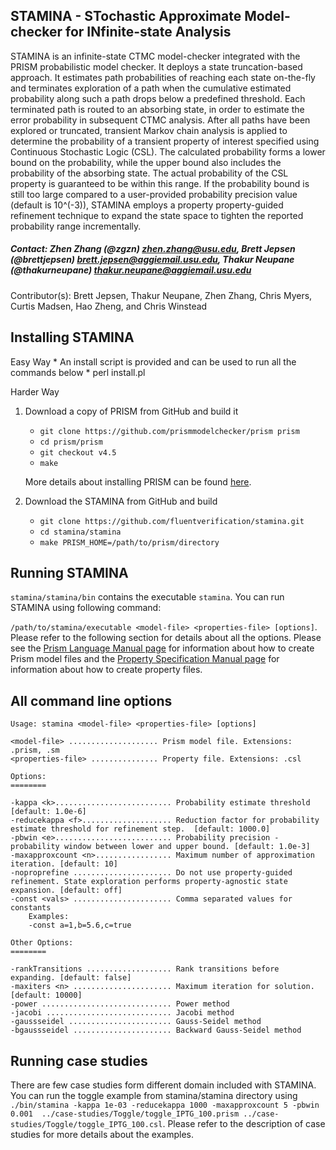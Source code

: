 ## STAMINA - STochastic Approximate Model-checker for INfinite-state Analysis

STAMINA is an infinite-state CTMC model-checker integrated with the PRISM probabilistic model checker. It deploys a state truncation-based approach. It estimates path probabilities of reaching each state on-the-fly and terminates exploration of a path when the cumulative estimated probability along such a path drops below a predefined threshold. Each terminated path is routed to an absorbing state, in order to estimate the error probability in subsequent CTMC analysis.  After all paths have been explored or truncated, transient Markov chain analysis is applied to determine the probability of a transient property of interest specified using Continuous Stochastic Logic (CSL).  The calculated probability forms a lower bound on the probability, while the upper bound also includes the probability of the absorbing state. The actual probability of the CSL property is guaranteed to be within this range. If the probability bound is still too large compared to a user-provided probability precision value (default is 10^(-3)), STAMINA employs a property property-guided refinement technique to expand the state space to tighten the reported probability range incrementally.

##### Contact: Zhen Zhang (@zgzn) zhen.zhang@usu.edu, Brett Jepsen (@brettjepsen) brett.jepsen@aggiemail.usu.edu, Thakur Neupane (@thakurneupane) thakur.neupane@aggiemail.usu.edu 
               

Contributor(s): Brett Jepsen, Thakur Neupane, Zhen Zhang, Chris Myers, Curtis Madsen, Hao Zheng, and Chris Winstead

## Installing STAMINA
Easy Way
    * An install script is provided and can be used to run all the commands below
    * perl install.pl

Harder Way
1. Download a copy of PRISM from GitHub and build it
  	* ``git clone https://github.com/prismmodelchecker/prism prism``
  	* ``cd prism/prism``
    * ``git checkout v4.5``
  	* ``make``

  	More details about installing PRISM can be found [here](http://www.prismmodelchecker.org/).

2. Download the STAMINA from GitHub and build 
  	* ``git clone https://github.com/fluentverification/stamina.git``
  	* ``cd stamina/stamina``
  	* ``make PRISM_HOME=/path/to/prism/directory``

## Running STAMINA

``stamina/stamina/bin`` contains the executable ``stamina``. You can run STAMINA using following command: 

``/path/to/stamina/executable <model-file> <properties-file> [options]``. Please refer to the following section for details about all the options. Please see the [Prism Language Manual page](https://www.prismmodelchecker.org/manual/ThePRISMLanguage/Introduction) for information about how to create Prism model files and the [Property Specification Manual page](https://www.prismmodelchecker.org/manual/PropertySpecification/Introduction) for information about how to create property files.


## All command line options

```
Usage: stamina <model-file> <properties-file> [options]

<model-file> .................... Prism model file. Extensions: .prism, .sm
<properties-file> ............... Property file. Extensions: .csl

Options:
========

-kappa <k>.......................... Probability estimate threshold [default: 1.0e-6]
-reducekappa <f>.................... Reduction factor for probability estimate threshold for refinement step.  [default: 1000.0]
-pbwin <e>.......................... Probability precision - probability window between lower and upper bound. [default: 1.0e-3]
-maxapproxcount <n>................. Maximum number of approximation iteration. [default: 10]
-noproprefine ...................... Do not use property-guided refinement. State exploration performs property-agnostic state expansion. [default: off]
-const <vals> ...................... Comma separated values for constants
	Examples:
	-const a=1,b=5.6,c=true

Other Options:
========

-rankTransitions ................... Rank transitions before expanding. [default: false]
-maxiters <n> ...................... Maximum iteration for solution. [default: 10000]
-power ............................. Power method
-jacobi ............................ Jacobi method
-gaussseidel ....................... Gauss-Seidel method
-bgaussseidel ...................... Backward Gauss-Seidel method
```

## Running case studies
There are few case studies form different domain included with STAMINA. You can run the toggle example from stamina/stamina directory using ``./bin/stamina -kappa 1e-03 -reducekappa 1000 -maxapproxcount 5 -pbwin 0.001  ../case-studies/Toggle/toggle_IPTG_100.prism ../case-studies/Toggle/toggle_IPTG_100.csl``. Please refer to the description of case studies for more details about the examples.

